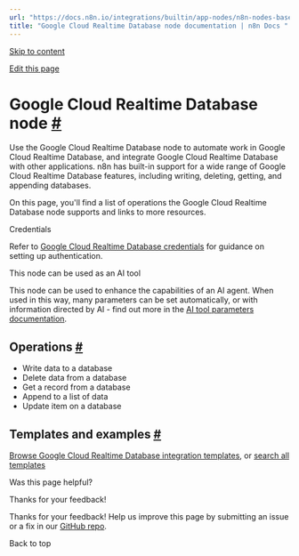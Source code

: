 ```yaml
---
url: "https://docs.n8n.io/integrations/builtin/app-nodes/n8n-nodes-base.googlecloudrealtimedatabase/"
title: "Google Cloud Realtime Database node documentation | n8n Docs "
---
```


[Skip to content](https://docs.n8n.io/integrations/builtin/app-nodes/n8n-nodes-base.googlecloudrealtimedatabase/#google-cloud-realtime-database-node)

[Edit this page](https://github.com/n8n-io/n8n-docs/edit/main/docs/integrations/builtin/app-nodes/n8n-nodes-base.googlecloudrealtimedatabase.md "Edit this page")

# Google Cloud Realtime Database node [\#](https://docs.n8n.io/integrations/builtin/app-nodes/n8n-nodes-base.googlecloudrealtimedatabase/\#google-cloud-realtime-database-node "Permanent link")

Use the Google Cloud Realtime Database node to automate work in Google Cloud Realtime Database, and integrate Google Cloud Realtime Database with other applications. n8n has built-in support for a wide range of Google Cloud Realtime Database features, including writing, deleting, getting, and appending databases.

On this page, you'll find a list of operations the Google Cloud Realtime Database node supports and links to more resources.

Credentials

Refer to [Google Cloud Realtime Database credentials](https://docs.n8n.io/integrations/builtin/credentials/google/) for guidance on setting up authentication.

This node can be used as an AI tool

This node can be used to enhance the capabilities of an AI agent. When used in this way, many parameters can be set automatically, or with information directed by AI - find out more in the [AI tool parameters documentation](https://docs.n8n.io/advanced-ai/examples/using-the-fromai-function/).

## Operations [\#](https://docs.n8n.io/integrations/builtin/app-nodes/n8n-nodes-base.googlecloudrealtimedatabase/\#operations "Permanent link")

- Write data to a database
- Delete data from a database
- Get a record from a database
- Append to a list of data
- Update item on a database

## Templates and examples [\#](https://docs.n8n.io/integrations/builtin/app-nodes/n8n-nodes-base.googlecloudrealtimedatabase/\#templates-and-examples "Permanent link")

[Browse Google Cloud Realtime Database integration templates](https://n8n.io/integrations/google-cloud-realtime-database/), or [search all templates](https://n8n.io/workflows/)

Was this page helpful?






Thanks for your feedback!






Thanks for your feedback! Help us improve this page by submitting an issue or a fix in our [GitHub repo](https://github.com/n8n-io/n8n-docs).


Back to top